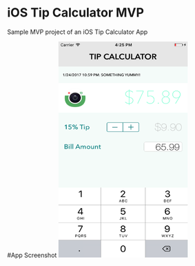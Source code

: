 # iOS Tip Calculator MVP
Sample MVP project of an iOS Tip Calculator App

#App Screenshot
<img src="/TipCalculator.png?raw=true" data-canonical-src="/TipCalculator.png?raw=true" width="300" height="500" />

